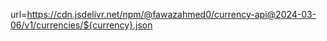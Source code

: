 url=https://cdn.jsdelivr.net/npm/@fawazahmed0/currency-api@2024-03-06/v1/currencies/${currency}.json